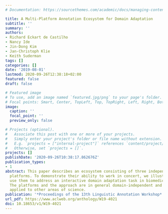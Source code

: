 ```yaml
---
# Documentation: https://sourcethemes.com/academic/docs/managing-content/

title: A Multi-Platform Annotation Ecosystem for Domain Adaptation
subtitle: ''
summary: ''
authors:
- Richard Eckart de Castilho
- Nancy Ide
- Jin-Dong Kim
- Jan-Christoph Klie
- Keith Suderman
tags: []
categories: []
date: '2019-08-01'
lastmod: 2020-09-26T12:38:18+02:00
featured: false
draft: false

# Featured image
# To use, add an image named `featured.jpg/png` to your page's folder.
# Focal points: Smart, Center, TopLeft, Top, TopRight, Left, Right, BottomLeft, Bottom, BottomRight.
image:
  caption: ''
  focal_point: ''
  preview_only: false

# Projects (optional).
#   Associate this post with one or more of your projects.
#   Simply enter your project's folder or file name without extension.
#   E.g. `projects = ["internal-project"]` references `content/project/deep-learning/index.md`.
#   Otherwise, set `projects = []`.
projects: []
publishDate: '2020-09-26T10:38:17.862676Z'
publication_types:
- 1
abstract: This paper describes an ecosystem consisting of three independent text annotation
  platforms. To demonstrate their ability to work in concert, we illustrate how to
  use them to address an interactive domain adaptation task in biomedical entity recognition.
  The platforms and the approach are in general domain-independent and can be readily
  applied to other areas of science.
publication: '*Proceedings of the 13th Linguistic Annotation Workshop*'
url_pdf: https://www.aclweb.org/anthology/W19-4021
doi: 10.18653/v1/W19-4021
---
```


